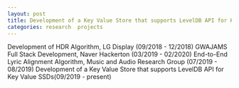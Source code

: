```yaml
---
layout: post
title: Development of a Key Value Store that supports LevelDB API for KV SSDs
categories: research  projects 
---
```


Development of HDR Algorithm, LG Display (09/2018 - 12/2018)
GWAJAMS Full Stack Development, Naver Hackerton (03/2019 - 02/2020)
End-to-End Lyric Alignment Algorithm, Music and Audio Research Group (07/2019 - 08/2019)
Development of a Key Value Store that supports LevelDB API for Key Value SSDs(09/2019 - present)
